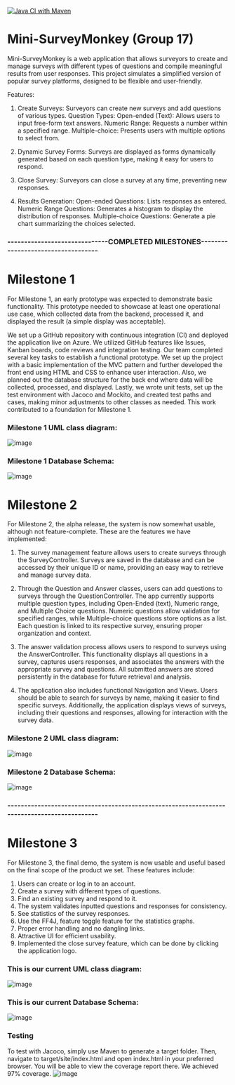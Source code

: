 [![Java CI with Maven](https://github.com/Oyindaol/Mini-SurveyMonkey/actions/workflows/maven.yml/badge.svg)](https://github.com/Oyindaol/Mini-SurveyMonkey/actions/workflows/maven.yml)

# Mini-SurveyMonkey (Group 17)
Mini-SurveyMonkey is a web application that allows surveyors to create and manage surveys with different types of questions and compile meaningful results from user responses. This project simulates a simplified version of popular survey platforms, designed to be flexible and user-friendly.

Features:
1. Create Surveys: Surveyors can create new surveys and add questions of various types.
Question Types:
Open-ended (Text): Allows users to input free-form text answers.
Numeric Range: Requests a number within a specified range.
Multiple-choice: Presents users with multiple options to select from.

2. Dynamic Survey Forms: Surveys are displayed as forms dynamically generated based on each question type, making it easy for users to respond.

3. Close Survey: Surveyors can close a survey at any time, preventing new responses.

4. Results Generation:
Open-ended Questions: Lists responses as entered.
Numeric Range Questions: Generates a histogram to display the distribution of responses.
Multiple-choice Questions: Generate a pie chart summarizing the choices selected.



### ------------------------------COMPLETED MILESTONES-----------------------------------
# Milestone 1
For Milestone 1, an early prototype was expected to demonstrate basic functionality. This prototype needed to showcase at least one operational use case, which collected data from the backend, processed it, and displayed the result (a simple display was acceptable). 

We set up a GitHub repository with continuous integration (CI) and deployed the application live on Azure. We utilized GitHub features like Issues, Kanban boards, code reviews and integration testing. 
Our team completed several key tasks to establish a functional prototype. We set up the project with a basic implementation of the MVC pattern and further developed the front end using HTML and CSS to enhance user interaction. Also, we planned out the database structure for the back end where data will be collected, processed, and displayed. Lastly, we wrote unit tests, set up the test environment with Jacoco and Mockito, and created test paths and cases, making minor adjustments to other classes as needed. This work contributed to a foundation for Milestone 1.

### Milestone 1 UML class diagram:
![image](https://github.com/user-attachments/assets/c2e5f4eb-1d0c-46e9-afe0-7d2b9a06a375)

### Milestone 1 Database Schema:
![image](https://github.com/user-attachments/assets/4a0262aa-6c72-4b56-9fed-072ae2e1824c)


# Milestone 2
For Milestone 2, the alpha release, the system is now somewhat usable, although not feature-complete. These are the features we have implemented:

1. The survey management feature allows users to create surveys through the SurveyController. Surveys are saved in the database and can be accessed by their unique ID or name, providing an easy way to retrieve and manage survey data.

2. Through the Question and Answer classes, users can add questions to surveys through the QuestionController. The app currently supports multiple question types, including Open-Ended (text), Numeric range, and Multiple Choice questions. Numeric questions allow validation for specified ranges, while Multiple-choice questions store options as a list. Each question is linked to its respective survey, ensuring proper organization and context.

3. The answer validation process allows users to respond to surveys using the AnswerController. This functionality displays all questions in a survey, captures users responses, and associates the answers with the appropriate survey and questions. All submitted answers are stored persistently in the database for future retrieval and analysis.

4. The application also includes functional Navigation and Views. Users should be able to search for surveys by name, making it easier to find specific surveys. Additionally, the application displays views of surveys, including their questions and responses, allowing for interaction with the survey data.

### Milestone 2 UML class diagram:
![image](https://github.com/user-attachments/assets/6c6fa19a-f97f-4675-bced-a6ecffa7a30d)


### Milestone 2 Database Schema:
![image](https://github.com/user-attachments/assets/47e143be-f9a0-412a-bb63-7906df5dd6db)

### --------------------------------------------------------------------------------------------

# Milestone 3
For Milestone 3, the final demo, the system is now usable and useful based on the final scope of the product we set. These features include:

1. Users can create or log in to an account.
2. Create a survey with different types of questions.
3. Find an existing survey and respond to it.
4. The system validates inputted questions and responses for consistency.
5. See statistics of the survey responses.
6. Use the FF4J, feature toggle feature for the statistics graphs.
7. Proper error handling and no dangling links.
8. Attractive UI for efficient usability.
9. Implemented the close survey feature, which can be done by clicking the application logo.

### This is our current UML class diagram:
![image](https://github.com/user-attachments/assets/c71b911e-b79a-4cf9-9326-697aedb5cf76)

### This is our current Database Schema:
![image](https://github.com/user-attachments/assets/aac2b008-a65c-4b8e-bcf8-a1e1771ee403)


### Testing
To test with Jacoco, simply use Maven to generate a target folder. Then, navigate to target/site/index.html and open index.html in your preferred browser. You will be able to view the coverage report there. We achieved 97% coverage.
![image](https://github.com/user-attachments/assets/aac1a176-18fd-4025-8eac-c608a454fa4b)
